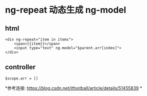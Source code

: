 # ng-repeat 动态生成 ng-model

## html
```
<div ng-repeat="item in items">
    <span>{{item}}</span>    
    <input type="text" ng-model="$parent.arr[index]">
</div> 
```

## controller
```
$scope.arr = []

```

*参考连接:  https://blog.csdn.net/itfootball/article/details/51455839 * 